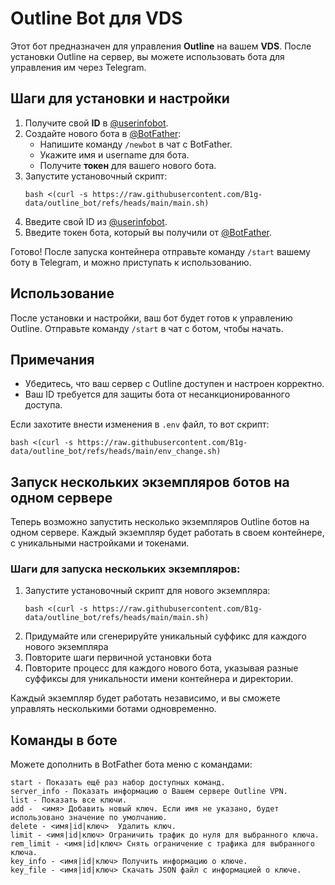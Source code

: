 <h1>Outline Bot для VDS</h1>

<p>Этот бот предназначен для управления <strong>Outline</strong> на вашем <strong>VDS</strong>. После установки Outline на сервер, вы можете использовать бота для управления им через Telegram.</p>

<h2>Шаги для установки и настройки</h2>

<ol>
  <li>Получите свой <strong>ID</strong> в <a href="https://t.me/userinfobot" target="_blank">@userinfobot</a>.</li>
  <li>Создайте нового бота в <a href="https://t.me/BotFather" target="_blank">@BotFather</a>:
    <ul>
      <li>Напишите команду <code>/newbot</code> в чат с BotFather.</li>
      <li>Укажите имя и username для бота.</li>
      <li>Получите <strong>токен</strong> для вашего нового бота.</li>
    </ul>
  </li>
  <li>Запустите установочный скрипт:
    <pre><code>bash &lt;(curl -s https://raw.githubusercontent.com/B1g-data/outline_bot/refs/heads/main/main.sh)</code></pre>
  </li>
  <li>Введите свой ID из <a href="https://t.me/userinfobot" target="_blank">@userinfobot</a>.</li>
  <li>Введите токен бота, который вы получили от <a href="https://t.me/BotFather" target="_blank">@BotFather</a>.</li>
</ol>

<p>Готово! После запуска контейнера отправьте команду <code>/start</code> вашему боту в Telegram, и можно приступать к использованию.</p>

<h2>Использование</h2>

<p>После установки и настройки, ваш бот будет готов к управлению Outline. Отправьте команду <code>/start</code> в чат с ботом, чтобы начать.</p>

<h2>Примечания</h2>

<ul>
  <li>Убедитесь, что ваш сервер с Outline доступен и настроен корректно.</li>
  <li>Ваш ID требуется для защиты бота от несанкционированного доступа.</li>
</ul>

<p>Если захотите внести изменения в <code>.env</code> файл, то вот скрипт:</p>

<pre><code>bash &lt;(curl -s https://raw.githubusercontent.com/B1g-data/outline_bot/refs/heads/main/env_change.sh)</code></pre>

<h2>Запуск нескольких экземпляров ботов на одном сервере</h2>

<p>Теперь возможно запустить несколько экземпляров Outline ботов на одном сервере. Каждый экземпляр будет работать в своем контейнере, с уникальными настройками и токенами.</p>

<h3>Шаги для запуска нескольких экземпляров:</h3>

<ol>
  <li>Запустите установочный скрипт для нового экземпляра:
    <pre><code>bash &lt;(curl -s https://raw.githubusercontent.com/B1g-data/outline_bot/refs/heads/main/main.sh)</code></pre>
   </li>
  <li>Придумайте или сгенерируйте уникальный суффикс для каждого нового экземпляра
  </li>
   <li>Повторите шаги первичной установки бота
  </li>
  <li>Повторите процесс для каждого нового бота, указывая разные суффиксы для уникальности имени контейнера и директории.</li>
</ol>

<p>Каждый экземпляр будет работать независимо, и вы сможете управлять несколькими ботами одновременно.</p>

<h2>Команды в боте</h2>

<p>Можете дополнить в BotFather бота меню с командами:</p>

<pre><code>start - Показать ещё раз набор доступных команд.
server_info - Показать информацию о Вашем сервере Outline VPN.
list - Показать все ключи.
add -  &lt;имя> Добавить новый ключ. Если имя не указано, будет использовано значение по умолчанию.
delete - &lt;имя|id|ключ>  Удалить ключ.
limit - &lt;имя|id|ключ> Ограничить трафик до нуля для выбранного ключа.
rem_limit - &lt;имя|id|ключ> Снять ограничение с трафика для выбранного ключа.
key_info - &lt;имя|id|ключ> Получить информацию о ключе.
key_file - &lt;имя|id|ключ> Скачать JSON файл с информацией о ключе.</code></pre>
